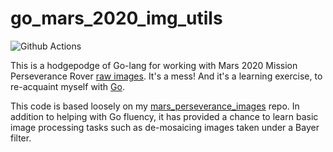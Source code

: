 go_mars_2020_img_utils
======================

![Github Actions](https://github.com/mchapman87501/go_mars_2020_img_utils/workflows/Go/badge.svg)

This is a hodgepodge of Go-lang for working with
Mars 2020 Mission Perseverance Rover [raw images](https://mars.nasa.gov/mars2020/multimedia/raw-images/).
It's a mess!  And it's a learning exercise, to re-acquaint myself with [Go](https://golang.org).

This code is based loosely on my [mars_perseverance_images](https://mchapman87501@github.com/mchapman87501/mars_perseverance_images.git) repo.  In addition to helping with Go fluency, it has provided a chance to learn basic image processing tasks such as de-mosaicing images taken under a Bayer filter.


